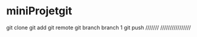 # miniProjetgit
git clone 
git add 
git remote 
git branch branch 1
git push ///////
////////////////